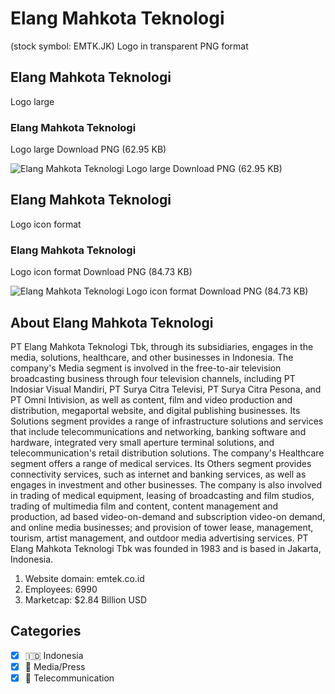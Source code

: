 # Elang Mahkota Teknologi
 (stock symbol: EMTK.JK) Logo in transparent PNG format

## Elang Mahkota Teknologi
 Logo large

### Elang Mahkota Teknologi
 Logo large Download PNG (62.95 KB)

![Elang Mahkota Teknologi
 Logo large Download PNG (62.95 KB)](/img/orig/EMTK.JK_BIG-485a0484.png)

## Elang Mahkota Teknologi
 Logo icon format

### Elang Mahkota Teknologi
 Logo icon format Download PNG (84.73 KB)

![Elang Mahkota Teknologi
 Logo icon format Download PNG (84.73 KB)](/img/orig/EMTK.JK-5517d7af.png)

## About Elang Mahkota Teknologi


PT Elang Mahkota Teknologi Tbk, through its subsidiaries, engages in the media, solutions, healthcare, and other businesses in Indonesia. The company's Media segment is involved in the free-to-air television broadcasting business through four television channels, including PT Indosiar Visual Mandiri, PT Surya Citra Televisi, PT Surya Citra Pesona, and PT Omni Intivision, as well as content, film and video production and distribution, megaportal website, and digital publishing businesses. Its Solutions segment provides a range of infrastructure solutions and services that include telecommunications and networking, banking software and hardware, integrated very small aperture terminal solutions, and telecommunication's retail distribution solutions. The company's Healthcare segment offers a range of medical services. Its Others segment provides connectivity services, such as internet and banking services, as well as engages in investment and other businesses. The company is also involved in trading of medical equipment, leasing of broadcasting and film studios, trading of multimedia film and content, content management and production, ad based video-on-demand and subscription video-on demand, and online media businesses; and provision of tower lease, management, tourism, artist management, and outdoor media advertising services. PT Elang Mahkota Teknologi Tbk was founded in 1983 and is based in Jakarta, Indonesia.

1. Website domain: emtek.co.id
2. Employees: 6990
3. Marketcap: $2.84 Billion USD


## Categories
- [x] 🇮🇩 Indonesia
- [x] 📰 Media/Press
- [x] 📡 Telecommunication
